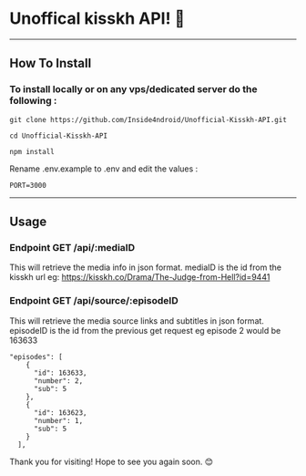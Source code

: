 # Unoffical kisskh API! 👋

---

## How To Install
### To install locally or on any vps/dedicated server do the following :
```
git clone https://github.com/Inside4ndroid/Unofficial-Kisskh-API.git
```
```
cd Unofficial-Kisskh-API
```
```
npm install
```

Rename .env.example to .env and edit the values :
```
PORT=3000
```
---

## Usage

### Endpoint GET /api/:mediaID

This will retrieve the media info in json format.
mediaID is the id from the kisskh url eg: https://kisskh.co/Drama/The-Judge-from-Hell?id=9441

### Endpoint GET /api/source/:episodeID

This will retrieve the media source links and subtitles in json format.
episodeID is the id from the previous get request eg episode 2 would be 163633

```
"episodes": [
    {
      "id": 163633,
      "number": 2,
      "sub": 5
    },
    {
      "id": 163623,
      "number": 1,
      "sub": 5
    }
  ],
```

Thank you for visiting! Hope to see you again soon. 😊
